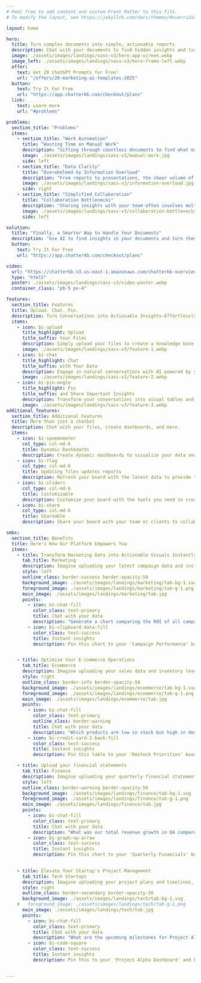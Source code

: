 ```yaml
---
# Feel free to add content and custom Front Matter to this file.
# To modify the layout, see https://jekyllrb.com/docs/themes/#overriding-theme-defaults

layout: home

hero:
  title: Turn complex documents into simple, actionable reports
  description: Chat with your documents to find hidden insights and turn them into reports that you can share with your team and clients.
  image: ./assets/images/landings/sass-v3/hero-app-screen.webp
  image_left: ./assets/images/landings/sass-v3/hero-frame-left.webp
  offer:
    text: Get 20 ChatGPT Prompts for Free!
    url: "/offers/20-marketing-ai-templates-2025"
  button:
    text: Try It For Free
    url: "https://app.chatterkb.com/checkout/plans"
  link:
    text: Learn more
    url: "#problems"

problems:
  section_title: "Problems"
  items:
    - section_title: "Work Automation"
      title: "Wasting Time on Manual Work"
      description: "Sifting through countless documents to find what matters is tedious and time-consuming. Every hour spent scrolling is an hour not spent acting on insights."
      image: ./assets/images/landings/sass-v3/manual-work.jpg
      side: left
    - section_title: "Data Clarity"
      title: "Overwhelmed by Information Overload"
      description: "From reports to presentations, the sheer volume of information makes it easy to miss critical details, slowing down decision-making and impacting results."
      image: ./assets/images/landings/sass-v3/information-overload.jpg
      side: right
    - section_title: "Simplified Collaboration"
      title: "Collaboration Bottlenecks"
      description: "Sharing insights with your team often involves multiple tools, confusing email chains, and endless revisions – not to mention wasted effort recreating reports."
      image: ./assets/images/landings/sass-v3/collaboration-bottlenecks.jpg
      side: left

solution:
  title: "Finally, a Smarter Way to Handle Your Documents"
  description: "Use AI to find insights in your documents and turn them into reports that you can share with your team and clients."
  button:
    text: Try It For Free
    url: "https://app.chatterkb.com/checkout/plans"

video:
  url: "https://chatterkb.s3.us-east-1.amazonaws.com/chatterkb-overview.m4v"
  type: "html5"
  poster: ./assets/images/landings/sass-v3/video-poster.webp
  container_class: "pb-5 px-4"

features:
  section_title: Features
  title: Upload. Chat. Pin.
  description: Turn Conversations into Actionable Insights—Effortlessly
  items:
    - icon: bi-upload
      title_highlight: Upload
      title_suffix: Your Files
      description: Simply upload your files to create a knowledge base you can chat with. No technical setup—just drag, drop, and let AI provide insights from your own data. 
      image: ./assets/images/landings/sass-v3/feature-1.webp
    - icon: bi-chat
      title_highlight: Chat
      title_suffix: with Your Data
      description: Engage in natural conversations with AI powered by your own files. Simply ask questions to get instant insights and answers directly from your personalized knowledge base.
      image: ./assets/images/landings/sass-v3/feature-2.webp
    - icon: bi-pin-angle
      title_highlight: Pin
      title_suffix: and Share Important Insights
      description: Transform your conversations into visual tables and charts for a clearer understanding of your data. Pin these insights to a board you can share with your team or clients, making collaboration effortless.
      image: ./assets/images/landings/sass-v3/feature-3.webp
additional_features:
  section_title: Additional Features
  title: More than just a chatbot
  description: Chat with your files, create dashboards, and more.
  items:
    - icon: bi-speedometer  
      col_type: col-md-6        
      title: Dynamic Dashboards
      description: Create dynamic dashboards to visualize your data and share with your team.
    - icon: bi-flag
      col_type: col-md-6
      title: Updating files updates reports
      description: Refresh your board with the latest data to provide the most accurate insights.
    - icon: bi-sliders
      col_type: col-md-6
      title: Customizable
      description: Customize your board with the tools you need to create the perfect visualizations.
    - icon: bi-share
      col_type: col-md-6
      title: Shareable
      description: Share your board with your team or clients to collaborate on the most important insights.

smbs:
  section_title: Benefits
  title: Here's How Our Platform Empowers You
  items:
    - title: Transform Marketing Data into Actionable Visuals Instantly
      tab_title: Marketing
      description: Imagine uploading your latest campaign data and instantly generating a comprehensive ROI analysis.
      style: left
      outline_class: border-success border-opacity-50
      background_image: ./assets/images/landings/marketing/tab-bg-1.svg
      foreground_image: ./assets/images/landings/marketing/tab-g-1.png
      main_image: ./assets/images/landings/marketing/tab.jpg
      points:
        - icon: bi-chat-fill
          color_class: text-primary
          title: Chat with your data
          description: "Generate a chart comparing the ROI of all campaigns in the last six months."
        - icon: bi-clipboard-data-fill
          color_class: text-success
          title: Instant insights
          description: Pin this chart to your 'Campaign Performance' board and impress your clients with real-time insights.


    - title: Optimize Your E-commerce Operations
      tab_title: Ecommerce
      description: Imagine uploading your sales data and inventory levels, and within seconds, pinpointing which products are flying off the shelves but are low in stock.
      style: right
      outline_class: border-info border-opacity-50
      background_image: ./assets/images/landings/ecommerce/tab-bg-1.svg
      foreground_image: ./assets/images/landings/ecommerce/tab-g-1.png
      main_image: ./assets/images/landings/ecommerce/tab.jpg
      points:
        - icon: bi-chat-fill
          color_class: text-primary
          outline_class: border-warning
          title: Chat with your data
          description: "Which products are low in stock but high in demand?"
        - icon: bi-credit-card-2-back-fill
          color_class: text-success
          title: Instant insights
          description: Pin this table to your 'Restock Priorities' board and keep your procurement team in the loop.

    - title: Upload your financial statements
      tab_title: Finance
      description: Imagine uploading your quarterly financial statements and, within seconds, generating a comparative analysis of your revenue growth.
      style: left
      outline_class: border-warning border-opacity-50
      background_image: ./assets/images/landings/finance/tab-bg-1.svg
      foreground_image: ./assets/images/landings/finance/tab-g-1.png
      main_image: ./assets/images/landings/finance/tab.jpg
      points:
        - icon: bi-chat-fill
          color_class: text-primary
          title: Chat with your data
          description: "What was our total revenue growth in Q4 compared to Q3?"
        - icon: bi-graph-up-arrow
          color_class: text-success
          title: Instant insights
          description: Pin this chart to your 'Quarterly Financials' board and share it with stakeholders instantly.
    

    - title: Elevate Your Startup's Project Management
      tab_title: Tech Startups
      description: Imagine uploading your project plans and timelines, and within seconds, gaining a clear overview of upcoming milestones and resource allocations.
      style: right
      outline_class: border-secondary border-opacity-50
      background_image: ./assets/images/landings/tech/tab-bg-1.svg
    #   foreground_image: ./assets/images/landings/tech/tab-g-1.png
      main_image: ./assets/images/landings/tech/tab.jpg
      points:
        - icon: bi-chat-fill
          color_class: text-primary
          title: Chat with your data
          description: "What are the upcoming milestones for Project Alpha in the next two weeks?"
        - icon: bi-code-square
          color_class: text-success
          title: Instant insights
          description: Pin this to your 'Project Alpha Dashboard' and keep your development team aligned and focused.

      
---
```

